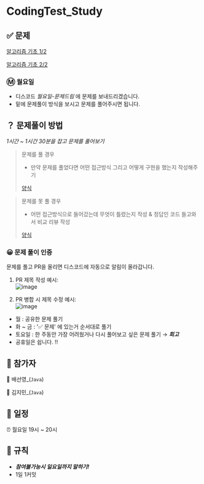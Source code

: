 # CodingTest_Study

## ✅ 문제

[알고리즘 기초 1/2](https://code.plus/course/41)

[알고리즘 기초 2/2](https://code.plus/course/42)

### Ⓜ️ 월요일

- 디스코드 *월요일-문제드림* 에 문제를 보내드리겠습니다.
- 밑에 문제풀이 방식을 보시고 문제를 풀어주시면 됩니다.

## ？ 문제풀이 방법

*1시간 ~ 1시간 30분을 잡고 문제를 풀어보기*

> 문제를 풀 경우
> 
> - 만약 문제를 풀었다면 어떤 접근방식 그리고 어떻게 구현을 했는지 작성해주기
> 
> [양식](https://www.notion.so/133f45ab242d808b8f4ded6e0fa7c837?pvs=21)
> 

> 문제를 못 풀 경우
> 
> - 어떤 접근방식으로 들어갔는데 무엇이 틀렸는지 작성 & 정답인 코드 들고와서 비교 리뷰 작성
> 
> [양식](https://www.notion.so/133f45ab242d80359a5bce6ccca1ff48?pvs=21)
> 

### 😀 문제 풀이 인증

문제를 풀고 PR을 올리면 디스코드에 자동으로 알림이 올라갑니다.

1. PR 제목 작성 예시:  
   ![image](https://github.com/user-attachments/assets/f9dd002b-d487-4a2c-97cd-88293cc63f56)


2. PR 병합 시 제목 수정 예시:  
   ![image](https://github.com/user-attachments/assets/6d7ff17e-d6be-44e4-937d-6c3ef1143c43)


   
- 월 : 공유한 문제 풀기
- 화 ~ 금 : '✅ 문제' 에 있는거 순서대로 풀기
- 토요일 : 한 주동안 가장 어려웠거나 다시 풀어보고 싶은 문제 풀기 → ***회고***
- 공휴일은 쉽니다. !!

## 👥 참가자

🐉 배선영_(`Java`)

🐇 김지민_(`Java`)

## 📅 일정

⏰ 월요일 19시 ~ 20시

## 📝 규칙

- ***참여불가능시 일요일까지 말하기!***
- 1일 1커밋

